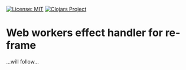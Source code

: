 [![License: MIT](https://img.shields.io/badge/License-MIT-yellow.svg)](https://github.com/jtkDvlp/re-frame-worker-fx/blob/master/LICENSE)
[![Clojars Project](https://img.shields.io/clojars/v/re-frame-worker-fx.svg)](https://clojars.org/re-frame-worker-fx)

# Web workers effect handler for re-frame

...will follow...
